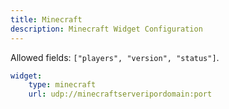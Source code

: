 ```yaml
---
title: Minecraft
description: Minecraft Widget Configuration
---
```



Allowed fields: `["players", "version", "status"]`.

```yaml
widget:
    type: minecraft
    url: udp://minecraftserveripordomain:port
```


